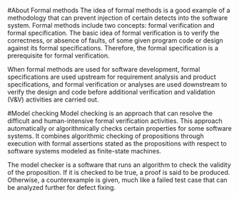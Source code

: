 #About Formal methods
The idea of formal methods is a good example of a methodology that can prevent injection of certain detects into the software system. Formal methods include two concepts: formal verification and formal specification. The basic idea of formal verification is to verify the correctness, or absence of faults, of some given program code or design against its formal specifications. Therefore, the formal specification is a prerequisite for formal verification.  

When formal methods are used for software development, formal specifications are used upstream for requirement analysis and product specifications, and formal verification or analyses are used downstream to verify the design and code before additional verification and validation (V&V) activities are carried out.

#Model checking 
Model checking is an approach that can resolve the difficult and human-intensive formal verification activities. This approach automatically or algorithmically checks certain properties for some software systems. It combines algorithmic checking of propositions through execution with formal assertions stated as the propositions with respect to software systems modeled as finite-state machines.  

The model checker is a software that runs an algorithm to check the validity of the proposition. If it is checked to be true, a proof is said to be produced. Otherwise, a counterexample is given, much like a failed test case that can be analyzed further for defect fixing.
